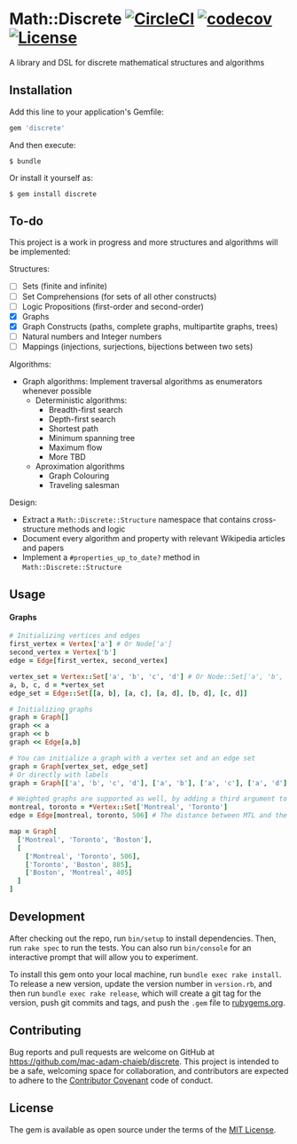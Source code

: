 # Math::Discrete [![CircleCI](https://circleci.com/gh/mac-adam-chaieb/discrete.svg?style=shield)](https://circleci.com/gh/mac-adam-chaieb/discrete) [![codecov](https://codecov.io/gh/mac-adam-chaieb/discrete/branch/master/graph/badge.svg)](https://codecov.io/gh/mac-adam-chaieb/discrete) [![License](http://img.shields.io/badge/license-MIT-green.svg)](#license)

A library and DSL for discrete mathematical structures and algorithms

## Installation

Add this line to your application's Gemfile:

```ruby
gem 'discrete'
```

And then execute:

    $ bundle

Or install it yourself as:

    $ gem install discrete

## To-do

This project is a work in progress and more structures and algorithms will be implemented:

Structures:
- [ ] Sets (finite and infinite)
- [ ] Set Comprehensions (for sets of all other constructs)
- [ ] Logic Propositions (first-order and second-order)
- [x] Graphs
- [x] Graph Constructs (paths, complete graphs, multipartite graphs, trees)
- [ ] Natural numbers and Integer numbers
- [ ] Mappings (injections, surjections, bijections between two sets)

Algorithms:

- Graph algorithms:
  Implement traversal algorithms as enumerators whenever possible
  - Deterministic algorithms:
    - Breadth-first search
    - Depth-first search
    - Shortest path
    - Minimum spanning tree
    - Maximum flow
    - More TBD
  - Aproximation algorithms
    - Graph Colouring
    - Traveling salesman

Design:
 - Extract a `Math::Discrete::Structure` namespace that contains cross-structure methods and logic
 - Document every algorithm and property with relevant Wikipedia articles and papers
 - Implement a `#properties_up_to_date?` method in `Math::Discrete::Structure`

## Usage

#### Graphs
```ruby
# Initializing vertices and edges
first_vertex = Vertex['a'] # Or Node['a']
second_vertex = Vertex['b']
edge = Edge[first_vertex, second_vertex]

vertex_set = Vertex::Set['a', 'b', 'c', 'd'] # Or Node::Set['a', 'b', 'c', 'd']
a, b, c, d = *vertex_set
edge_set = Edge::Set[[a, b], [a, c], [a, d], [b, d], [c, d]]

# Initializing graphs
graph = Graph[]
graph << a
graph << b
graph << Edge[a,b]

# You can initialize a graph with a vertex set and an edge set
graph = Graph[vertex_set, edge_set]
# Or directly with labels
graph = Graph[['a', 'b', 'c', 'd'], ['a', 'b'], ['a', 'c'], ['a', 'd'], ['b', 'd'], ['c', 'd']]

# Weighted graphs are supported as well, by adding a third argument to the edge constructor
montreal, toronto = *Vertex::Set['Montreal', 'Toronto']
edge = Edge[montreal, toronto, 506] # The distance between MTL and the 6IX is 506 kms

map = Graph[
  ['Montreal', 'Toronto', 'Boston'],
  [
    ['Montreal', 'Toronto', 506],
    ['Toronto', 'Boston', 885],
    ['Boston', 'Montreal', 405]
  ]
]
```

## Development

After checking out the repo, run `bin/setup` to install dependencies. Then, run `rake spec` to run the tests. You can also run `bin/console` for an interactive prompt that will allow you to experiment.

To install this gem onto your local machine, run `bundle exec rake install`. To release a new version, update the version number in `version.rb`, and then run `bundle exec rake release`, which will create a git tag for the version, push git commits and tags, and push the `.gem` file to [rubygems.org](https://rubygems.org).

## Contributing

Bug reports and pull requests are welcome on GitHub at https://github.com/mac-adam-chaieb/discrete. This project is intended to be a safe, welcoming space for collaboration, and contributors are expected to adhere to the [Contributor Covenant](http://contributor-covenant.org/) code of conduct.


## License

The gem is available as open source under the terms of the [MIT License](http://opensource.org/licenses/MIT).


